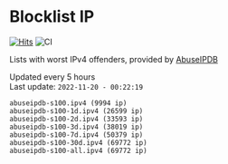 # Blocklist IP

[![Hits](https://hits.seeyoufarm.com/api/count/incr/badge.svg?url=https%3A%2F%2Fgithub.com%2Fborestad%2Fblocklist-ip%2F&count_bg=%2379C83D&title_bg=%23555555&icon=&icon_color=%23E7E7E7&title=hits&edge_flat=false)](https://hits.seeyoufarm.com)  ![CI](https://img.shields.io/github/workflow/status/borestad/blocklist-ip/CI?style=flat-square)

Lists with worst IPv4 offenders, provided by [AbuseIPDB](https://www.abuseipdb.com/)

<!-- FOOTER-PLACEHOLDER -->
Updated every 5 hours<br>
Last update: `2022-11-20 - 00:22:19`
```
abuseipdb-s100.ipv4 (9994 ip)
abuseipdb-s100-1d.ipv4 (26599 ip)
abuseipdb-s100-2d.ipv4 (33593 ip)
abuseipdb-s100-3d.ipv4 (38019 ip)
abuseipdb-s100-7d.ipv4 (50379 ip)
abuseipdb-s100-30d.ipv4 (69772 ip)
abuseipdb-s100-all.ipv4 (69772 ip)
```

